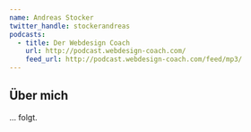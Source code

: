 ```yaml
---
name: Andreas Stocker
twitter_handle: stockerandreas
podcasts:
  - title: Der Webdesign Coach
    url: http://podcast.webdesign-coach.com/
    feed_url: http://podcast.webdesign-coach.com/feed/mp3/
---
```


## Über mich

... folgt.